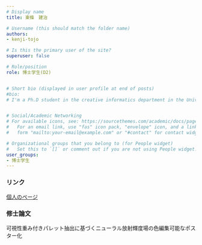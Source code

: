 ```yaml
---
# Display name
title: 東條　建治

# Username (this should match the folder name)
authors: 
- kenji-tojo

# Is this the primary user of the site?
superuser: false

# Role/position
role: 博士学生(D2)


# Short bio (displayed in user profile at end of posts)
#bio: 
# I'm a Ph.D student in the creative informatics department in the University of Tokyo


# Social/Academic Networking
# For available icons, see: https://sourcethemes.com/academic/docs/page-builder/#icons
#   For an email link, use "fas" icon pack, "envelope" icon, and a link in the
#   form "mailto:your-email@example.com" or "#contact" for contact widget.

# Organizational groups that you belong to (for People widget)
#   Set this to `[]` or comment out if you are not using People widget.
user_groups:
- 博士学生
---
```


### リンク
<a href="https://kenji-tojo.github.io/">個人のページ<a>

### 修士論文
可視性重み付きパレット抽出に基づくニューラル放射輝度場の色編集可能なポスター化
